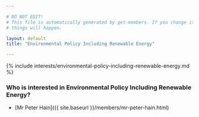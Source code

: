 ```yaml
---

# DO NOT EDIT!
# This file is automatically generated by get-members. If you change it, bad
# things will happen.

layout: default
title: "Environmental Policy Including Renewable Energy"

---
```


{% include interests/environmental-policy-including-renewable-energy.md %}

### Who is interested in Environmental Policy Including Renewable Energy?


* [Mr Peter Hain]({{ site.baseurl }}/members/mr-peter-hain.html)
